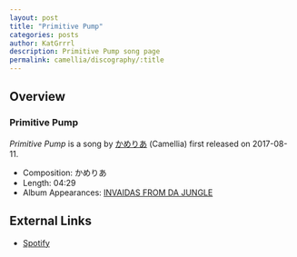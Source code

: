 ```yaml
---
layout: post
title: "Primitive Pump"
categories: posts
author: KatGrrrl
description: Primitive Pump song page
permalink: camellia/discography/:title
---
```


## Overview

### Primitive Pump

*Primitive Pump* is a song by [かめりあ](/camellia) (Camellia) first released on 2017-08-11.

* Composition: かめりあ
* Length: 04:29
* Album Appearances: [INVAIDAS FROM DA JUNGLE](<{% link postsInclude/_posts/camellia/albums/INVAIDAS-FROM-DA-JUNGLE/2023-12-20-INVAIDAS-FROM-DA-JUNGLE.md %}>)

## External Links

* [Spotify](https://open.spotify.com/track/5uFgdr5NKFUNzd6t8ojYja?si=7e0a0a087b6f4c4f)
